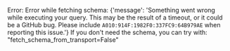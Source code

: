 Error: Error while fetching schema: {'message': 'Something went wrong while executing your query. This may be the result of a timeout, or it could be a GitHub bug. Please include `A010:914F:1982F0:337FC9:64B979AE` when reporting this issue.'}
If you don't need the schema, you can try with: "fetch_schema_from_transport=False"
